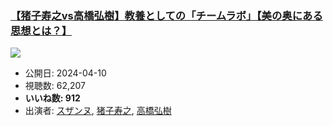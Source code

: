 ### [【猪子寿之vs高橋弘樹】教養としての「チームラボ」【美の奥にある思想とは？】](https://www.youtube.com/watch?v=hqXxXlDZN5A)
[![](https://img.youtube.com/vi/hqXxXlDZN5A/sddefault.jpg)](https://www.youtube.com/watch?v=hqXxXlDZN5A)
-   公開日: 2024-04-10
-   視聴数: 62,207
-   **いいね数: 912**
-   出演者: [スザンヌ](/rehacq_fan/people/スザンヌ "wikilink"), [猪子寿之](/rehacq_fan/people/猪子寿之 "wikilink"), [高橋弘樹](/rehacq_fan/people/高橋弘樹 "wikilink")
